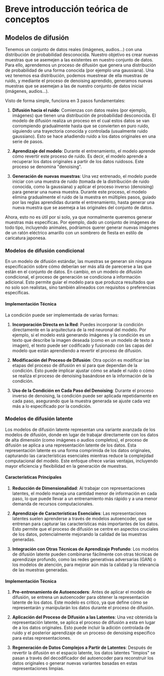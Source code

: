 # Breve introducción teórica de conceptos

## Modelos de difusión

Tenemos un conjunto de datos reales (imágenes, audios...) con una distribución de probabilidad desconocida. Nuestro objetivo es crear nuevas muestras que se asemejen a las existentes en nuestro conjunto de datos. Para ello, aprendemos un proceso de difusión que genera una distribución de probabilidad de una forma conocida (por ejemplo una gaussiana). Una vez tenemos esa distribución, podemos muestrear de ella muestras de ruido, y mediante el proceso de denoising aprendido, generamos nuevas muestras que se asemejan a las de nuestro conjunto de datos inicial (imágenes, audios...). 

Visto de forma simple, funciona en 3 pasos fundamentales: 

1. **Difusión hacia el ruido**: Comienzas con datos reales (por ejemplo, imágenes) que tienen una distribución de probabilidad desconocida. El modelo de difusión realiza un proceso en el cual estos datos se van corrompiendo gradualmente hasta que se convierten en puro ruido, siguiendo una trayectoria conocida y controlada (usualmente ruido gaussiano). Esto se hace añadiendo ruido a los datos originales en una serie de pasos.
    
2. **Aprendizaje del modelo**: Durante el entrenamiento, el modelo aprende cómo revertir este proceso de ruido. Es decir, el modelo aprende a recuperar los datos originales a partir de los datos ruidosos. Este proceso se denomina "denoising".
    
3. **Generación de nuevas muestras**: Una vez entrenado, el modelo puede iniciar con una muestra de ruido (tomada de la distribución de ruido conocida, como la gaussiana) y aplicar el proceso inverso (denoising) para generar una nueva muestra. Durante este proceso, el modelo elimina gradualmente el ruido de la muestra en múltiples pasos, guiado por las reglas aprendidas durante el entrenamiento, hasta generar una nueva muestra que se asemeja a las originales del conjunto de datos.

Ahora, esto no es útil por si solo, ya que normalmente queremos generar muestras más específicas. Por ejemplo, dado un conjunto de imágenes de todo tipo, incluyendo animales, podríamos querer generar nuevas imágenes de un ratón eléctrico amarillo con un sombrero de fiesta en estilo de caricatura japonesa.

### Modelos de difusión condicional

En un modelo de difusión estándar, las muestras se generan sin ninguna especificación sobre cómo deberían ser más allá de parecerse a las que están en el conjunto de datos. En cambio, en un modelo de difusión condicional, el proceso de generación se condiciona a información adicional. Esto permite guiar el modelo para que produzca resultados que no solo son realistas, sino también alineados con requisitos o preferencias específicas.

#### Implementación Técnica

La condición puede ser implementada de varias formas:

1. **Incorporación Directa en la Red**: Puedes incorporar la condición directamente en la arquitectura de la red neuronal del modelo. Por ejemplo, si el modelo está generando imágenes y la condición es un texto que describe la imagen deseada (como en un modelo de texto a imagen), el texto puede ser codificado y fusionado con las capas del modelo que están aprendiendo a revertir el proceso de difusión.
    
2. **Modificación del Proceso de Difusión**: Otra opción es modificar las etapas del proceso de difusión en sí para que dependan de la condición. Esto puede implicar ajustar cómo se añade el ruido o cómo se realiza el proceso de denoising basándose en la información de la condición.
    
3. **Uso de la Condición en Cada Paso del Denoising**: Durante el proceso inverso de denoising, la condición puede ser aplicada repetidamente en cada paso, asegurando que la muestra generada se ajuste cada vez más a lo especificado por la condición.

### Modelos de difusión latente

Los modelos de difusión latente representan una variante avanzada de los modelos de difusión, donde en lugar de trabajar directamente con los datos de alta dimensión (como imágenes o audios completos), el proceso de difusión se aplica a una representación latente de los datos. Esta representación latente es una forma comprimida de los datos originales, capturando las características esenciales mientras reduce la complejidad computacional del modelo. Este enfoque ofrece varias ventajas, incluyendo mayor eficiencia y flexibilidad en la generación de muestras.

#### Características Principales

1. **Reducción de Dimensionalidad**: Al trabajar con representaciones latentes, el modelo maneja una cantidad menor de información en cada paso, lo que puede llevar a un entrenamiento más rápido y a una menor demanda de recursos computacionales.
    
2. **Aprendizaje de Características Esenciales**: Las representaciones latentes suelen aprenderse a través de modelos autoencoder, que se entrenan para capturar las características más importantes de los datos. Esto permite que el proceso de difusión se centre en aspectos cruciales de los datos, potencialmente mejorando la calidad de las muestras generadas.

3. **Integración con Otras Técnicas de Aprendizaje Profundo**: Los modelos de difusión latente pueden combinarse fácilmente con otras técnicas de aprendizaje profundo, como las redes generativas adversarias (GAN) o los modelos de atención, para mejorar aún más la calidad y la relevancia de las muestras generadas.

#### Implementación Técnica

1. **Pre-entrenamiento de Autoencoders**: Antes de aplicar el modelo de difusión, se entrena un autoencoder para obtener la representación latente de los datos. Este modelo es crítico, ya que define cómo se representarán y manipularán los datos durante el proceso de difusión.

2. **Aplicación del Proceso de Difusión a las Latentes**: Una vez obtenida la representación latente, se aplica el proceso de difusión a esta en lugar de a los datos originales. Esto puede incluir la adición controlada de ruido y el posterior aprendizaje de un proceso de denoising específico para estas representaciones.

3. **Regeneración de Datos Complejos a Partir de Latentes**: Después de revertir la difusión en el espacio latente, los datos latentes "limpios" se pasan a través del decodificador del autoencoder para reconstruir los datos originales o generar nuevas variantes basadas en estas representaciones limpias.


